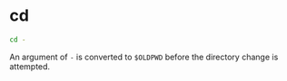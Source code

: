 # cd

```bash
cd -
```

An argument of `-` is converted to `$OLDPWD` before the directory change is attempted.



